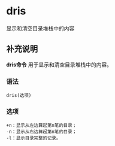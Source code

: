 dris
===

显示和清空目录堆栈中的内容

## 补充说明

**dris命令** 用于显示和清空目录堆栈中的内容。

### 语法  

```
dris(选项)
```

### 选项  

```
+n：显示从左边算起第n笔的目录；
-n：显示从右边算起第n笔的目录；
-l：显示目录完整的记录。
```


<!-- Linux命令行搜索引擎：https://jaywcjlove.github.io/linux-command/ -->